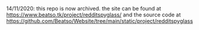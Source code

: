 14/11/2020: this repo is now archived. the site can be found at https://www.beatso.tk/project/redditspyglass/ and the source code at https://github.com/Beatso/Website/tree/main/static/project/redditspyglass

